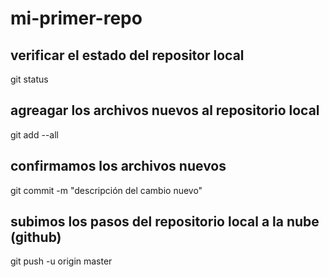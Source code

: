 # mi-primer-repo

## verificar el estado del repositor local
git status
## agreagar los archivos nuevos al repositorio local
git add --all
## confirmamos los archivos nuevos
git commit -m "descripción del cambio nuevo"
## subimos los pasos del repositorio local a la nube (github)
git push -u origin master